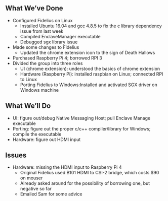 ## What We’ve Done
* Configured Fidelius on Linux
  * Installed Ubuntu 16.04 and gcc 4.8.5 to fix the c library dependency issue from last week
  * Compiled EnclaveManager executable
  * Debugged sgx library issue
* Made some changes to Fidelius
  * Updated the chrome extension icon to the sign of Death Hallows
* Purchased Raspberry Pi 4; borrowed RPI 3
* Divided the group into three roles
  * UI (chrome extension): understood the basics of chrome extension
  * Hardware (Raspberry Pi): installed raspbian on Linux; connected RPI to Linux
  * Porting Fidelius to Windows:Installed and activated SGX driver on Windows machine

## What We’ll Do
* UI: figure out/debug Native Messaging Host; pull Enclave Manage executable
* Porting: figure out the proper c/c++ compiler/library for Windows; compile the executable 
* Hardware: figure out HDMI input 

## Issues
* Hardware: missing the HDMI input to Raspberry Pi 4
  * Original Fidelius used B101 HDMI to CSI-2 bridge, which costs $90 on mouser
  * Already asked around for the possibility of borrowing one, but negative so far
  * Emailed Sam for some advice
  


